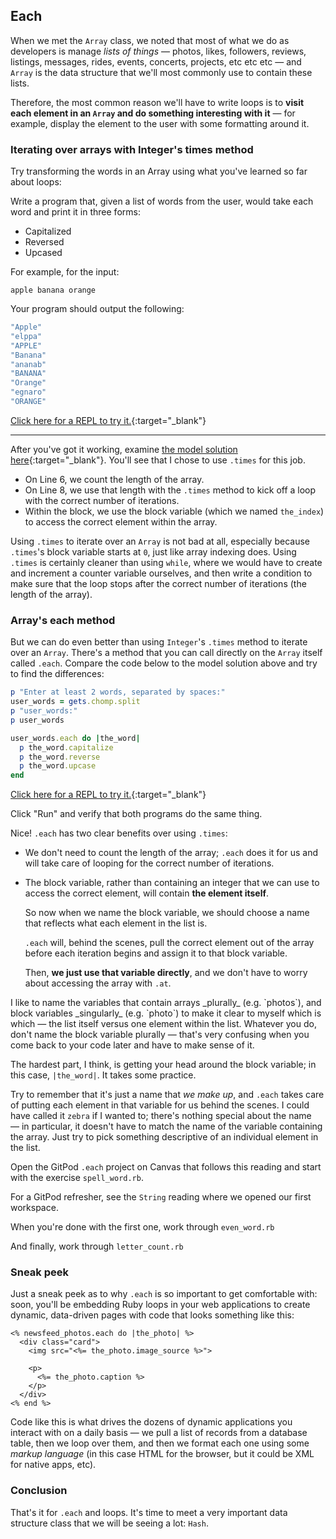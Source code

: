 ## Each

When we met the `Array` class, we noted that most of what we do as developers is manage _lists of things_ — photos, likes, followers, reviews, listings, messages, rides, events, concerts, projects, etc etc etc — and `Array` is the data structure that we'll most commonly use to contain these lists.

Therefore, the most common reason we'll have to write loops is to **visit each element in an `Array` and do something interesting with it** — for example, display the element to the user with some formatting around it.

### Iterating over arrays with Integer's times method

Try transforming the words in an Array using what you've learned so far about loops:

Write a program that, given a list of words from the user, would take each word and print it in three forms:

- Capitalized
- Reversed
- Upcased

For example, for the input:

```
apple banana orange
```

Your program should output the following:

```bash
"Apple"
"elppa"
"APPLE"
"Banana"
"ananab"
"BANANA"
"Orange"
"egnaro"
"ORANGE"
```

<div class="experiment" markdown="1">

  [Click here for a REPL to try it.](https://repl.it/@_jelaniwoods/userwordstimes){:target="_blank"}
</div>

---

After you've got it working, examine [the model solution here](https://repl.it/@_jelaniwoods/userwordssolution){:target="_blank"}. You'll see that I chose to use `.times` for this job.

 - On Line 6, we count the length of the array.
 - On Line 8, we use that length with the `.times` method to kick off a loop with the correct number of iterations.
 - Within the block, we use the block variable (which we named `the_index`) to access the correct element within the array.

<!-- **BENP: need an exercise using indexing in a loop here, this method is important in Ruby Gym** -->

Using `.times` to iterate over an `Array` is not bad at all, especially because `.times`'s block variable starts at `0`, just like array indexing does. Using `.times` is certainly cleaner than using `while`, where we would have to create and increment a counter variable ourselves, and then write a condition to make sure that the loop stops after the correct number of iterations (the length of the array).

### Array's each method

But we can do even better than using `Integer`'s `.times` method to iterate over an `Array`. There's a method that you can call directly on the `Array` itself called `.each`. Compare the code below to the model solution above and try to find the differences:

```ruby
p "Enter at least 2 words, separated by spaces:"
user_words = gets.chomp.split
p "user_words:"
p user_words

user_words.each do |the_word|
  p the_word.capitalize
  p the_word.reverse
  p the_word.upcase
end
```

<div class="experiment" markdown="1">

  [Click here for a REPL to try it.](https://repl.it/@raghubetina/each-iterating-with-each){:target="_blank"}
</div>

Click "Run" and verify that both programs do the same thing.

Nice! `.each` has two clear benefits over using `.times`:

 - We don't need to count the length of the array; `.each` does it for us and will take care of looping for the correct number of iterations.
 - The block variable, rather than containing an integer that we can use to access the correct element, will contain **the element itself**.

     So now when we name the block variable, we should choose a name that reflects what each element in the list is.

     `.each` will, behind the scenes, pull the correct element out of the array before each iteration begins and assign it to that block variable.

     Then, **we just use that variable directly**, and we don't have to worry about accessing the array with `.at`.

<aside markdown="1">
I like to name the variables that contain arrays _plurally_ (e.g. `photos`), and block variables _singularly_ (e.g. `photo`) to make it clear to myself which is which — the list itself versus one element within the list. Whatever you do, don't name the block variable plurally — that's very confusing when you come back to your code later and have to make sense of it.
</aside>

The hardest part, I think, is getting your head around the block variable; in this case, `|the_word|`. It takes some practice.

Try to remember that it's just a name that _we make up_, and `.each` takes care of putting each element in that variable for us behind the scenes. I could have called it `zebra` if I wanted to; there's nothing special about the name — in particular, it doesn't have to match the name of the variable containing the array. Just try to pick something descriptive of an individual element in the list.

<div class="proj" markdown="1">

  Open the GitPod `.each` project on Canvas that follows this reading and start with the exercise `spell_word.rb`.

  For a GitPod refresher, see the `String` reading where we opened our first workspace.
</div>

<div class="proj" markdown="1">

  When you're done with the first one, work through `even_word.rb`
</div>

<div class="proj" markdown="1">

  And finally, work through `letter_count.rb`
</div>

### Sneak peek

Just a sneak peek as to why `.each` is so important to get comfortable with: soon, you'll be embedding Ruby loops in your web applications to create dynamic, data-driven pages with code that looks something like this:

```erb
<% newsfeed_photos.each do |the_photo| %>
  <div class="card">
    <img src="<%= the_photo.image_source %>">

    <p>
      <%= the_photo.caption %>
    </p>
  </div>
<% end %>
```

Code like this is what drives the dozens of dynamic applications you interact with on a daily basis — we pull a list of records from a database table, then we loop over them, and then we format each one using some _markup language_ (in this case HTML for the browser, but it could be XML for native apps, etc).

###  Conclusion

That's it for `.each` and loops. It's time to meet a very important data structure class that we will be seeing a lot: `Hash`.